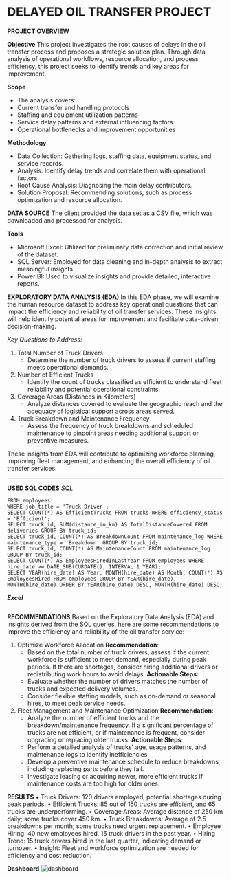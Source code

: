 # DELAYED OIL TRANSFER PROJECT

**PROJECT OVERVIEW**

**Objective**
This project investigates the root causes of delays in the oil transfer process and proposes a strategic solution plan. Through data analysis of operational workflows, resource allocation, and process efficiency, this project seeks to identify trends and key areas for improvement.

**Scope**
- The analysis covers:
- Current transfer and handling protocols
- Staffing and equipment utilization patterns
- Service delay patterns and external influencing factors
- Operational bottlenecks and improvement opportunities

**Methodology**
- Data Collection: Gathering logs, staffing data, equipment status, and service records.
- Analysis: Identify delay trends and correlate them with operational factors.
- Root Cause Analysis: Diagnosing the main delay contributors.
- Solution Proposal: Recommending solutions, such as process optimization and resource allocation.

**DATA SOURCE**
The client provided the data set as a CSV file, which was downloaded and processed for analysis.

**Tools**
- Microsoft Excel: Utilized for preliminary data correction and initial review of the dataset.
- SQL Server: Employed for data cleaning and in-depth analysis to extract meaningful insights.
- Power BI: Used to visualize insights and provide detailed, interactive reports.

**EXPLORATORY DATA ANALYSIS (EDA)**
In this EDA phase, we will examine the human resource dataset to address key operational questions that can impact the efficiency and reliability of oil transfer services. These insights will help identify potential areas for improvement and facilitate data-driven decision-making.

_Key Questions to Address:_
1. Total Number of Truck Drivers
   - Determine the number of truck drivers to assess if current staffing meets operational demands.
2. Number of Efficient Trucks
   - Identify the count of trucks classified as efficient to understand fleet reliability and potential operational constraints.
3. Coverage Areas (Distances in Kilometers)
   - Analyze distances covered to evaluate the geographic reach and the adequacy of logistical support across areas served.
4. Truck Breakdown and Maintenance Frequency
   - Assess the frequency of truck breakdowns and scheduled maintenance to pinpoint areas needing additional support or preventive measures.

These insights from EDA will contribute to optimizing workforce planning, improving fleet management, and enhancing the overall efficiency of oil transfer services.

---

**USED SQL CODES**
_SQL_
```SELECT COUNT(*) AS TotalTruckDrivers
FROM employees
WHERE job_title = 'Truck Driver';
SELECT COUNT(*) AS EfficientTrucks FROM trucks WHERE efficiency_status = 'Efficient';
SELECT truck_id, SUM(distance_in_km) AS TotalDistanceCovered FROM deliveries GROUP BY truck_id;
SELECT truck_id, COUNT(*) AS BreakdownCount FROM maintenance_log WHERE maintenance_type = 'Breakdown' GROUP BY truck_id;
SELECT truck_id, COUNT(*) AS MaintenanceCount FROM maintenance_log GROUP BY truck_id;
SELECT COUNT(*) AS EmployeesHiredInLastYear FROM employees WHERE hire_date >= DATE_SUB(CURDATE(), INTERVAL 1 YEAR);
SELECT YEAR(hire_date) AS Year, MONTH(hire_date) AS Month, COUNT(*) AS EmployeesHired FROM employees GROUP BY YEAR(hire_date), MONTH(hire_date) ORDER BY YEAR(hire_date) DESC, MONTH(hire_date) DESC;
```

**_Excel_**
```A1 + B1 =
```

**RECOMMENDATIONS**
Based on the Exploratory Data Analysis (EDA) and insights derived from the SQL queries, here are some recommendations to improve the efficiency and reliability of the oil transfer service:

1. Optimize Workforce Allocation
   **Recommendation**:
   - Based on the total number of truck drivers, assess if the current workforce is sufficient to meet demand, especially during peak periods. If there are shortages, consider hiring
     additional drivers or redistributing work hours to avoid delays.
   **Actionable Steps:**
   - Evaluate whether the number of drivers matches the number of trucks and expected delivery volumes.
   - Consider flexible staffing models, such as on-demand or seasonal hires, to meet peak service needs.
2. Fleet Management and Maintenance Optimization
   **Recommendation**:
   - Analyze the number of efficient trucks and the breakdown/maintenance frequency. If a significant percentage of trucks are not efficient, or if maintenance is frequent, consider
     upgrading or replacing older trucks.
     **Actionable Steps**:
   - Perform a detailed analysis of trucks' age, usage patterns, and maintenance logs to identify inefficiencies.
   - Develop a preventive maintenance schedule to reduce breakdowns, including replacing parts before they fail.
   - Investigate leasing or acquiring newer, more efficient trucks if maintenance costs are too high for older ones.

**RESULTS**
•	Truck Drivers: 120 drivers employed, potential shortages during peak periods.
•	Efficient Trucks: 85 out of 150 trucks are efficient, and 65 trucks are underperforming.
•	Coverage Areas: Average distance of 250 km daily; some trucks cover 450 km.
•	Truck Breakdowns: Average of 2.5 breakdowns per month; some trucks need urgent replacement.
•	Employee Hiring: 40 new employees hired, 15 truck drivers in the past year.
•	Hiring Trend: 15 truck drivers hired in the last quarter, indicating demand or turnover.
•	Insight: Fleet and workforce optimization are needed for efficiency and cost reduction.

**Dashboard**
![dashboard](https://github.com/user-attachments/assets/d0c5874a-3a84-4a6d-8956-de19788e8a57)




